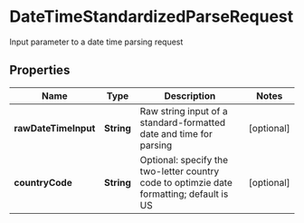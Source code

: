 

# DateTimeStandardizedParseRequest

Input parameter to a date time parsing request

## Properties

| Name | Type | Description | Notes |
|------------ | ------------- | ------------- | -------------|
|**rawDateTimeInput** | **String** | Raw string input of a standard-formatted date and time for parsing |  [optional] |
|**countryCode** | **String** | Optional: specify the two-letter country code to optimzie date formatting; default is US |  [optional] |




